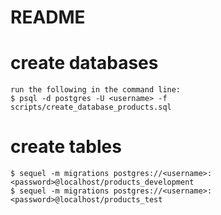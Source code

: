 # README

# create databases

    run the following in the command line:
    $ psql -d postgres -U <username> -f scripts/create_database_products.sql

# create tables

    $ sequel -m migrations postgres://<username>:<password>@localhost/products_development
    $ sequel -m migrations postgres://<username>:<password>@localhost/products_test

